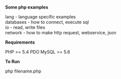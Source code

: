 **Some php examples**

lang - language specific examples  
databases - how to connect, execute sql  
io - read, write files  
network - how to make http request, webservice, json  

**Requirements**

PHP >= 5.4
PDO
MySQL >= 5.6

**To Run**

php filename.php


